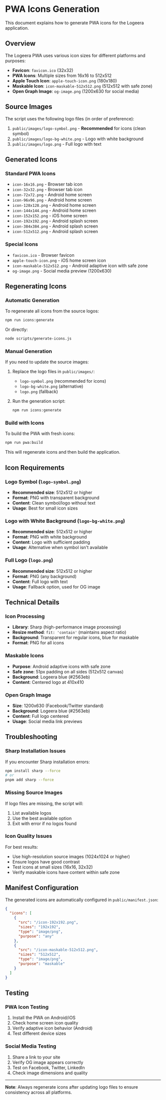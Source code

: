 # PWA Icons Generation

This document explains how to generate PWA icons for the Logeera application.

## Overview

The Logeera PWA uses various icon sizes for different platforms and purposes:

- **Favicon**: `favicon.ico` (32x32)
- **PWA Icons**: Multiple sizes from 16x16 to 512x512
- **Apple Touch Icon**: `apple-touch-icon.png` (180x180)
- **Maskable Icon**: `icon-maskable-512x512.png` (512x512 with safe zone)
- **Open Graph Image**: `og-image.png` (1200x630 for social media)

## Source Images

The script uses the following logo files (in order of preference):

1. `public/images/logo-symbol.png` - **Recommended** for icons (clean symbol)
2. `public/images/logo-bg-white.png` - Logo with white background
3. `public/images/logo.png` - Full logo with text

## Generated Icons

### Standard PWA Icons

- `icon-16x16.png` - Browser tab icon
- `icon-32x32.png` - Browser tab icon
- `icon-72x72.png` - Android home screen
- `icon-96x96.png` - Android home screen
- `icon-128x128.png` - Android home screen
- `icon-144x144.png` - Android home screen
- `icon-152x152.png` - iOS home screen
- `icon-192x192.png` - Android splash screen
- `icon-384x384.png` - Android splash screen
- `icon-512x512.png` - Android splash screen

### Special Icons

- `favicon.ico` - Browser favicon
- `apple-touch-icon.png` - iOS home screen icon
- `icon-maskable-512x512.png` - Android adaptive icon with safe zone
- `og-image.png` - Social media preview (1200x630)

## Regenerating Icons

### Automatic Generation

To regenerate all icons from the source logos:

```bash
npm run icons:generate
```

Or directly:

```bash
node scripts/generate-icons.js
```

### Manual Generation

If you need to update the source images:

1. Replace the logo files in `public/images/`:
   - `logo-symbol.png` (recommended for icons)
   - `logo-bg-white.png` (alternative)
   - `logo.png` (fallback)

2. Run the generation script:
   ```bash
   npm run icons:generate
   ```

### Build with Icons

To build the PWA with fresh icons:

```bash
npm run pwa:build
```

This will regenerate icons and then build the application.

## Icon Requirements

### Logo Symbol (`logo-symbol.png`)

- **Recommended size**: 512x512 or higher
- **Format**: PNG with transparent background
- **Content**: Clean symbol/logo without text
- **Usage**: Best for small icon sizes

### Logo with White Background (`logo-bg-white.png`)

- **Recommended size**: 512x512 or higher
- **Format**: PNG with white background
- **Content**: Logo with sufficient padding
- **Usage**: Alternative when symbol isn't available

### Full Logo (`logo.png`)

- **Recommended size**: 512x512 or higher
- **Format**: PNG (any background)
- **Content**: Full logo with text
- **Usage**: Fallback option, used for OG image

## Technical Details

### Icon Processing

- **Library**: Sharp (high-performance image processing)
- **Resize method**: `fit: 'contain'` (maintains aspect ratio)
- **Background**: Transparent for regular icons, blue for maskable
- **Format**: PNG for all icons

### Maskable Icons

- **Purpose**: Android adaptive icons with safe zone
- **Safe zone**: 51px padding on all sides (512x512 canvas)
- **Background**: Logeera blue (#2563eb)
- **Content**: Centered logo at 410x410

### Open Graph Image

- **Size**: 1200x630 (Facebook/Twitter standard)
- **Background**: Logeera blue (#2563eb)
- **Content**: Full logo centered
- **Usage**: Social media link previews

## Troubleshooting

### Sharp Installation Issues

If you encounter Sharp installation errors:

```bash
npm install sharp --force
# or
pnpm add sharp --force
```

### Missing Source Images

If logo files are missing, the script will:

1. List available logos
2. Use the best available option
3. Exit with error if no logos found

### Icon Quality Issues

For best results:

- Use high-resolution source images (1024x1024 or higher)
- Ensure logos have good contrast
- Test icons at small sizes (16x16, 32x32)
- Verify maskable icons have content within safe zone

## Manifest Configuration

The generated icons are automatically configured in `public/manifest.json`:

```json
{
  "icons": [
    {
      "src": "/icon-192x192.png",
      "sizes": "192x192",
      "type": "image/png",
      "purpose": "any"
    },
    {
      "src": "/icon-maskable-512x512.png",
      "sizes": "512x512",
      "type": "image/png",
      "purpose": "maskable"
    }
  ]
}
```

## Testing

### PWA Icon Testing

1. Install the PWA on Android/iOS
2. Check home screen icon quality
3. Verify adaptive icon behavior (Android)
4. Test different device sizes

### Social Media Testing

1. Share a link to your site
2. Verify OG image appears correctly
3. Test on Facebook, Twitter, LinkedIn
4. Check image dimensions and quality

---

**Note**: Always regenerate icons after updating logo files to ensure consistency across all platforms.
